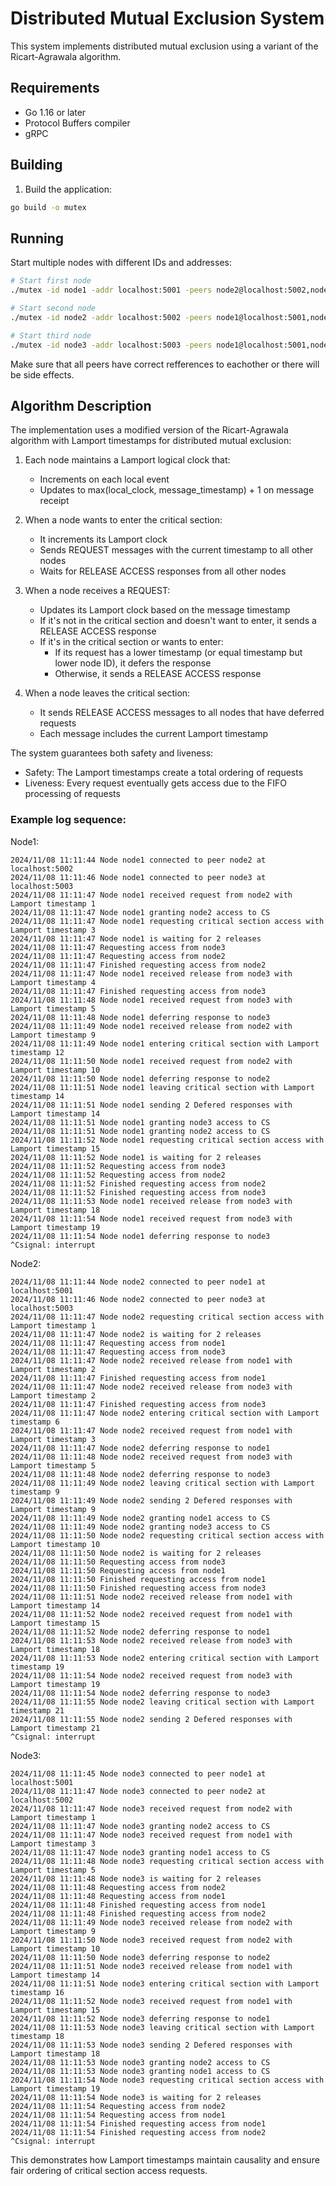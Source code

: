 # Distributed Mutual Exclusion System

This system implements distributed mutual exclusion using a variant of the Ricart-Agrawala algorithm.

## Requirements

- Go 1.16 or later
- Protocol Buffers compiler
- gRPC

## Building

1. Build the application:
```zsh
go build -o mutex
```

## Running

Start multiple nodes with different IDs and addresses:

```zsh
# Start first node
./mutex -id node1 -addr localhost:5001 -peers node2@localhost:5002,node3@localhost:5003

# Start second node
./mutex -id node2 -addr localhost:5002 -peers node1@localhost:5001,node3@localhost:5003

# Start third node
./mutex -id node3 -addr localhost:5003 -peers node1@localhost:5001,node2@localhost:5002
```

Make sure that all peers have correct refferences to eachother or there will be side effects.

## Algorithm Description


The implementation uses a modified version of the Ricart-Agrawala algorithm with Lamport timestamps for distributed mutual exclusion:

1. Each node maintains a Lamport logical clock that:
   - Increments on each local event
   - Updates to max(local_clock, message_timestamp) + 1 on message receipt

2. When a node wants to enter the critical section:
   - It increments its Lamport clock
   - Sends REQUEST messages with the current timestamp to all other nodes
   - Waits for RELEASE ACCESS responses from all other nodes

3. When a node receives a REQUEST:
   - Updates its Lamport clock based on the message timestamp
   - If it's not in the critical section and doesn't want to enter, it sends a RELEASE ACCESS response
   - If it's in the critical section or wants to enter:
     - If its request has a lower timestamp (or equal timestamp but lower node ID), it defers the response
     - Otherwise, it sends a RELEASE ACCESS response

4. When a node leaves the critical section:
   - It sends RELEASE ACCESS messages to all nodes that have deferred requests
   - Each message includes the current Lamport timestamp

The system guarantees both safety and liveness:
- Safety: The Lamport timestamps create a total ordering of requests
- Liveness: Every request eventually gets access due to the FIFO processing of requests

### Example log sequence:
Node1:
```
2024/11/08 11:11:44 Node node1 connected to peer node2 at localhost:5002
2024/11/08 11:11:46 Node node1 connected to peer node3 at localhost:5003
2024/11/08 11:11:47 Node node1 received request from node2 with Lamport timestamp 1
2024/11/08 11:11:47 Node node1 granting node2 access to CS
2024/11/08 11:11:47 Node node1 requesting critical section access with Lamport timestamp 3
2024/11/08 11:11:47 Node node1 is waiting for 2 releases
2024/11/08 11:11:47 Requesting access from node3
2024/11/08 11:11:47 Requesting access from node2
2024/11/08 11:11:47 Finished requesting access from node2
2024/11/08 11:11:47 Node node1 received release from node3 with Lamport timestamp 4
2024/11/08 11:11:47 Finished requesting access from node3
2024/11/08 11:11:48 Node node1 received request from node3 with Lamport timestamp 5
2024/11/08 11:11:48 Node node1 deferring response to node3
2024/11/08 11:11:49 Node node1 received release from node2 with Lamport timestamp 9
2024/11/08 11:11:49 Node node1 entering critical section with Lamport timestamp 12
2024/11/08 11:11:50 Node node1 received request from node2 with Lamport timestamp 10
2024/11/08 11:11:50 Node node1 deferring response to node2
2024/11/08 11:11:51 Node node1 leaving critical section with Lamport timestamp 14
2024/11/08 11:11:51 Node node1 sending 2 Defered responses with Lamport timestamp 14
2024/11/08 11:11:51 Node node1 granting node3 access to CS
2024/11/08 11:11:51 Node node1 granting node2 access to CS
2024/11/08 11:11:52 Node node1 requesting critical section access with Lamport timestamp 15
2024/11/08 11:11:52 Node node1 is waiting for 2 releases
2024/11/08 11:11:52 Requesting access from node3
2024/11/08 11:11:52 Requesting access from node2
2024/11/08 11:11:52 Finished requesting access from node2
2024/11/08 11:11:52 Finished requesting access from node3
2024/11/08 11:11:53 Node node1 received release from node3 with Lamport timestamp 18
2024/11/08 11:11:54 Node node1 received request from node3 with Lamport timestamp 19
2024/11/08 11:11:54 Node node1 deferring response to node3
^Csignal: interrupt
```

Node2:
```
2024/11/08 11:11:44 Node node2 connected to peer node1 at localhost:5001
2024/11/08 11:11:46 Node node2 connected to peer node3 at localhost:5003
2024/11/08 11:11:47 Node node2 requesting critical section access with Lamport timestamp 1
2024/11/08 11:11:47 Node node2 is waiting for 2 releases
2024/11/08 11:11:47 Requesting access from node1
2024/11/08 11:11:47 Requesting access from node3
2024/11/08 11:11:47 Node node2 received release from node1 with Lamport timestamp 2
2024/11/08 11:11:47 Finished requesting access from node1
2024/11/08 11:11:47 Node node2 received release from node3 with Lamport timestamp 2
2024/11/08 11:11:47 Finished requesting access from node3
2024/11/08 11:11:47 Node node2 entering critical section with Lamport timestamp 6
2024/11/08 11:11:47 Node node2 received request from node1 with Lamport timestamp 3
2024/11/08 11:11:47 Node node2 deferring response to node1
2024/11/08 11:11:48 Node node2 received request from node3 with Lamport timestamp 5
2024/11/08 11:11:48 Node node2 deferring response to node3
2024/11/08 11:11:49 Node node2 leaving critical section with Lamport timestamp 9
2024/11/08 11:11:49 Node node2 sending 2 Defered responses with Lamport timestamp 9
2024/11/08 11:11:49 Node node2 granting node1 access to CS
2024/11/08 11:11:49 Node node2 granting node3 access to CS
2024/11/08 11:11:50 Node node2 requesting critical section access with Lamport timestamp 10
2024/11/08 11:11:50 Node node2 is waiting for 2 releases
2024/11/08 11:11:50 Requesting access from node3
2024/11/08 11:11:50 Requesting access from node1
2024/11/08 11:11:50 Finished requesting access from node1
2024/11/08 11:11:50 Finished requesting access from node3
2024/11/08 11:11:51 Node node2 received release from node1 with Lamport timestamp 14
2024/11/08 11:11:52 Node node2 received request from node1 with Lamport timestamp 15
2024/11/08 11:11:52 Node node2 deferring response to node1
2024/11/08 11:11:53 Node node2 received release from node3 with Lamport timestamp 18
2024/11/08 11:11:53 Node node2 entering critical section with Lamport timestamp 19
2024/11/08 11:11:54 Node node2 received request from node3 with Lamport timestamp 19
2024/11/08 11:11:54 Node node2 deferring response to node3
2024/11/08 11:11:55 Node node2 leaving critical section with Lamport timestamp 21
2024/11/08 11:11:55 Node node2 sending 2 Defered responses with Lamport timestamp 21
^Csignal: interrupt
```

Node3:
```
2024/11/08 11:11:45 Node node3 connected to peer node1 at localhost:5001
2024/11/08 11:11:47 Node node3 connected to peer node2 at localhost:5002
2024/11/08 11:11:47 Node node3 received request from node2 with Lamport timestamp 1
2024/11/08 11:11:47 Node node3 granting node2 access to CS
2024/11/08 11:11:47 Node node3 received request from node1 with Lamport timestamp 3
2024/11/08 11:11:47 Node node3 granting node1 access to CS
2024/11/08 11:11:48 Node node3 requesting critical section access with Lamport timestamp 5
2024/11/08 11:11:48 Node node3 is waiting for 2 releases
2024/11/08 11:11:48 Requesting access from node2
2024/11/08 11:11:48 Requesting access from node1
2024/11/08 11:11:48 Finished requesting access from node1
2024/11/08 11:11:48 Finished requesting access from node2
2024/11/08 11:11:49 Node node3 received release from node2 with Lamport timestamp 9
2024/11/08 11:11:50 Node node3 received request from node2 with Lamport timestamp 10
2024/11/08 11:11:50 Node node3 deferring response to node2
2024/11/08 11:11:51 Node node3 received release from node1 with Lamport timestamp 14
2024/11/08 11:11:51 Node node3 entering critical section with Lamport timestamp 16
2024/11/08 11:11:52 Node node3 received request from node1 with Lamport timestamp 15
2024/11/08 11:11:52 Node node3 deferring response to node1
2024/11/08 11:11:53 Node node3 leaving critical section with Lamport timestamp 18
2024/11/08 11:11:53 Node node3 sending 2 Defered responses with Lamport timestamp 18
2024/11/08 11:11:53 Node node3 granting node2 access to CS
2024/11/08 11:11:53 Node node3 granting node1 access to CS
2024/11/08 11:11:54 Node node3 requesting critical section access with Lamport timestamp 19
2024/11/08 11:11:54 Node node3 is waiting for 2 releases
2024/11/08 11:11:54 Requesting access from node2
2024/11/08 11:11:54 Requesting access from node1
2024/11/08 11:11:54 Finished requesting access from node1
2024/11/08 11:11:54 Finished requesting access from node2
^Csignal: interrupt
```

This demonstrates how Lamport timestamps maintain causality and ensure fair ordering of critical section access requests.